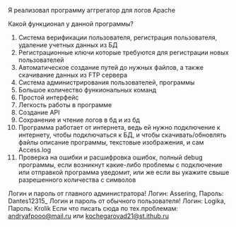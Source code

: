 Я реализовал программу аггрегатор для логов Apache

Какой функционал у данной программы?

1. Система верификации пользователя, регистрация пользователя, удаление учетных данных из БД
2. Регистрационные ключи которые требуются для регистрации новых пользователей
3. Автоматическое создание путей до нужных файлов, а также скачивание данных из FTP сервера
4. Система администрирования пользователей, программы
5. Большое количество функиональных команд
6. Простой интерфейс
7. Легкость работы в программе
8. Создание API
9. Сохранение и чтение логов в бд и из бд
10. Программа работает от интернета, ведь ей нужно подключение к интернету, чтобы подключаться к БД, и чтобы скачивать/обновлять файлы описание программы, текстовые изображения, и сам Access.log
11. Проверка на ошибки и расшифровка ошибок, полный debug программы, если возникнут какие-либо проблемы с подключение или отправкой программа уведомит, или же если вы укажите свыше разрешенного количества с символов

Логин и пароль от главного администратора! Логин: Assering, Пароль: Dantes12315_
Логин и пароль от обычного пользователя! Логин: Logika, Пароль: Krolik
Если что писать сюда по тех.проблемам: andryafpooo@mail.ru или kochegarovad21@st.ithub.ru
